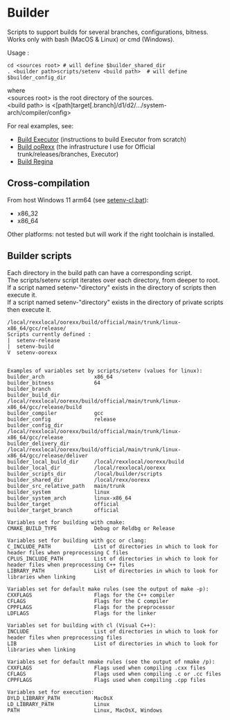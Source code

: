 Builder
=======

Scripts to support builds for several branches, configurations, bitness.  
Works only with bash (MacOS & Linux) or cmd (Windows).

Usage :

    cd <sources root> # will define $builder_shared_dir
    . <builder path>scripts/setenv <build path>  # will define $builder_config_dir

where  
\<sources root\> is the root directory of the sources.  
\<build path\> is <[path]target[.branch]/d1/d2/.../system-arch/compiler/config>  

For real examples, see:

- [Build Executor][build_executor] (instructions to build Executor from scratch)
- [Build ooRexx][build_oorexx] (the infrastructure I use for Official trunk/releases/branches, Executor)
- [Build Regina][build_regina]


Cross-compilation
-----------------

From host Windows 11 arm64 (see [setenv-cl.bat][setenv-cl.bat]):
- x86_32
- x86_64


Other platforms: not tested but will work if the right toolchain is installed.


Builder scripts
---------------

Each directory in the build path can have a corresponding script.  
The scripts/setenv script iterates over each directory, from deeper to root.  
If a script named setenv-"directory" exists in the directory of scripts then execute it.  
If a script named setenv-"directory" exists in the directory of private scripts then execute it.  

    /local/rexxlocal/oorexx/build/official/main/trunk/linux-x86_64/gcc/release/
    Scripts currently defined :
    |  setenv-release
    |  setenv-build
    V  setenv-oorexx


    Examples of variables set by scripts/setenv (values for linux):
    builder_arch                x86_64
    builder_bitness             64
    builder_branch
    builder_build_dir           /local/rexxlocal/oorexx/build/official/main/trunk/linux-x86_64/gcc/release/build
    builder_compiler            gcc
    builder_config              release
    builder_config_dir          /local/rexxlocal/oorexx/build/official/main/trunk/linux-x86_64/gcc/release
    builder_delivery_dir        /local/rexxlocal/oorexx/build/official/main/trunk/linux-x86_64/gcc/release/deliver
    builder_local_build_dir     /local/rexxlocal/oorexx/build
    builder_local_dir           /local/rexxlocal/oorexx
    builder_scripts_dir         /local/builder/scripts
    builder_shared_dir          /local/rexx/oorexx
    builder_src_relative_path   main/trunk
    builder_system              linux
    builder_system_arch         linux-x86_64
    builder_target              official
    builder_target_branch       official

    Variables set for building with cmake:
    CMAKE_BUILD_TYPE            Debug or Reldbg or Release

    Variables set for building with gcc or clang:
    C_INCLUDE_PATH              List of directories in which to look for header files when preprocessing C files
    CPLUS_INCLUDE_PATH          List of directories in which to look for header files when preprocessing C++ files
    LIBRARY_PATH                List of directories in which to look for libraries when linking

    Variables set for default make rules (see the output of make -p):
    CXXFLAGS                    Flags for the C++ compiler
    CFLAGS                      Flags for the C compiler
    CPPFLAGS                    Flags for the preprocessor
    LDFLAGS                     Flags for the linker

    Variables set for building with cl (Visual C++):
    INCLUDE                     List of directories in which to look for header files when preprocessing files
    LIB                         List of directories in which to look for libraries when linking

    Variables set for default nmake rules (see the output of nmake /p):
    CXXFLAGS                    Flags used when compiling .cxx files
    CFLAGS                      Flags used when compiling .c or .cc files
    CPPFLAGS                    Flags used when compiling .cpp files

    Variables set for execution:
    DYLD_LIBRARY_PATH           MacOsX
    LD_LIBRARY_PATH             Linux
    PATH                        Linux, MacOsX, Windows


[configure-smbd-to-follow-symbolic-links]: http://superuser.com/questions/555715/mac-os-x-10-8-configure-smbd-to-follow-symbolic-links "Configure smbd to follow symbolic links"
[build_executor]: build-executor.txt "Build Executor"
[build_oorexx]: build-oorexx.txt "Build ooRexx"
[build_regina]: build-regina.txt "Build Regina"
[setenv-cl.bat]: https://github.com/jlfaucher/builder/blob/master/scripts/setenv-cl.bat "setenv-cl.bat" 
